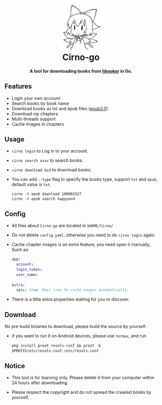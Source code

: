 
<h1 align="center">
  <img src="./assets/cirno.png" alt="Cirno" width="150">
  <br>Cirno-go<br>
</h1>

<h4 align="center">A tool for downloading books from <a href="https://www.ciweimao.com">hbooker</a> in Go.</h4>

## Features

- Login your own account
- Search books by book name
- Download books as txt and epub files ([epub3.0](http://idpf.org/epub/30/))
- Download vip chapters
- Multi-threads support
- Cache images in chapters

## Usage

- `cirno login` to Log in to your account.
- `cirno search xxxx` to search books.
- `cirno download bid` to download books.
- You can add `--type` flag to specify the books type, support `txt` and `epub`, default value is `txt`.
  
  ```shell
  cirno -t epub download 100003327
  cirno -t epub search happyend
  ```

## Config

- All files about `Cirno-go` are located in `$HOME/Cirno/`
- Do not delete `config.yaml`, otherwise you need to do `cirno login` again.
- Cache chapter images is an extra feature, you need open it manually, Such as:

  ```yaml
  app:
    account: 
    login_token: 
    user_name: 

  extra:
    cpic: true  #set true to cache images automatically.
  ```
- There is a little extra properties waiting for you to discover.



## Download

No pre-build binaries to download, please build the source by yourself.

- if you want to run it on Android devices, please use `termux`, and run 

  `pkg install proot resolv-conf && proot -b $PREFIX/etc/resolv.conf:/etc/resolv.conf` 
  

## Notice

- This tool is for learning only. Please delete it from your computer within 24 hours after downloading.

- Please respect the copyright and do not spread the crawled books by yourself.

 